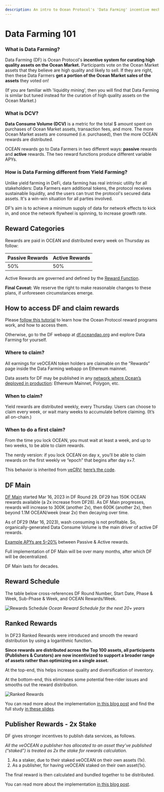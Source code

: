 ```yaml
---
description: An intro to Ocean Protocol's 'Data Farming' incentive mechanisms
---
```


# Data Farming 101

### What is Data Farming?

Data Farming (DF) is Ocean Protocol's **incentive system for curating high quality assets on the Ocean Market.** Participants vote on the Ocean Market assets that they believe are high quality and likely to sell. If they are right, then these Data Farmers **get a portion of the Ocean Market sales of the assets** they voted on!

(If you are familiar with 'liquidity mining', then you will find that Data Farming is similar but tuned instead for the curation of high quality assets on the Ocean Market.)

### What is DCV?

**Data Consume Volume (DCV)** is a metric for the total $ amount spent on purchases of Ocean Market assets, transaction fees, and more. The more Ocean Market assets are consumed (i.e. purchased), then the more OCEAN rewards are distributed.

OCEAN rewards go to Data Farmers in two different ways: **passive** rewards and **active** rewards. The two reward functions produce different variable APYs.

### How is Data Farming different from Yield Farming?

Unlike yield farming in DeFi, data farming has real intrinsic utility for all stakeholders: Data Farmers earn additional tokens, the protocol receives sustainable liquidity, and the users can trust the protocol's secured data assets. It's a win-win situation for all parties involved.

DF’s aim is to achieve a minimum supply of data for network effects to kick in, and once the network flywheel is spinning, to increase growth rate.

## Reward Categories

Rewards are paid in OCEAN and distributed every week on Thursday as follow:

| Passive Rewards | Active Rewards |
| --------------- | -------------- |
| 50%             | 50%            |

Active Rewards are governed and defined by the [Reward Function](df-background.md#reward-function).

**Final Caveat:** We reserve the right to make reasonable changes to these plans, if unforeseen circumstances emerge.

## How to access DF and claim rewards

Please [follow this tutorial](veOcean-Data-Farming-Tutorial.md) to learn how the Ocean Protocol reward programs work, and how to access them.

Otherwise, go to the DF webapp at [df.oceandao.org](df.oceandao.org) and explore Data Farming for yourself.

### Where to claim?

All earnings for veOCEAN token holders are claimable on the ”Rewards” page inside the Data Farming webapp on Ethereum mainnet.

Data assets for DF may be published in any [network where Ocean’s deployed in production](../core-concepts/networks.md): Ethereum Mainnet, Polygon, etc.

### When to claim?

Yield rewards are distributed weekly, every Thursday. Users can choose to claim every week, or wait many weeks to accumulate before claiming. (It’s all on-chain.)

### When to do a first claim?

From the time you lock OCEAN, you must wait at least a week, and up to two weeks, to be able to claim rewards.

The nerdy version: if you lock OCEAN on day x, you’ll be able to claim rewards on the first weekly ve “epoch” that begins after day x+7.

This behavior is inherited from [veCRV](https://curve.readthedocs.io/dao-fees.html); [here’s the code](https://github.com/oceanprotocol/contracts/blob/main/contracts/ve/veFeeDistributor.vy#L240-L256).

## DF Main

[DF Main](https://blog.oceanprotocol.com/ocean-data-farming-main-is-here-49c99602419e) started Mar 16, 2023 in DF Round 29. DF29 has 150K OCEAN rewards available (a 2x increase from DF28). As DF Main progresses, rewards will increase to 300K (another 2x), then 600K (another 2x), then beyond 1.1M OCEAN/week (near 2x) then decaying over time.

As of DF29 (Mar 16, 2023), wash consuming is not profitable. So, organically-generated Data Consume Volume is the main driver of active DF rewards.

[Example APYs are 5–20%](emissions-apys.md#example-apys) between Passive & Active rewards.

Full implementation of DF Main will be over many months, after which DF will be decentralized.

DF Main lasts for decades.

## Reward Schedule

The table below cross-references DF Round Number, Start Date, Phase & Week, Sub-Phase & Week, and OCEAN Rewards/Week.

![Rewards Schedule](../.gitbook/assets/rewards/reward\_schedule.png) _Ocean Reward Schedule for the next 20+ years_

## Ranked Rewards

In DF23 Ranked Rewards were introduced and smooth the reward distribution by using a logarithmic function.

**Since rewards are distributed across the Top 100 assets, all participants (Publishers & Curators) are now incentivized to support a broader range of assets rather than optimizing on a single asset.**

At the top-end, this helps increase quality and diversification of inventory.

At the bottom-end, this eliminates some potential free-rider issues and smooths out the reward distribution.

![Ranked Rewards](images/ranked\_rewards\_study.png)

You can read more about the implementation [in this blog post](https://blog.oceanprotocol.com/data-farming-df22-completed-df23-started-reward-function-tuned-ffd4359657ee) and find the full study [in these slides](https://docs.google.com/presentation/d/1HIA2zV8NUPpCELmi2WFwnAbHmFFrcXjNQiCpEqJ2Jdg/).

## Publisher Rewards - 2x Stake

DF gives stronger incentives to publish data services, as follows.

_All the veOCEAN a publisher has allocated to an asset they’ve published (“staked”) is treated as 2x the stake for rewards calculation._

1. As a staker, due to their staked veOCEAN on their own assets (1x).
2. As a publisher, for having veOCEAN staked on their own asset(1x).

The final reward is then calculated and bundled together to be distributed.

You can read more about the implementation [in this blog post](https://blog.oceanprotocol.com/data-farming-publisher-rewards-f2639525e508).
